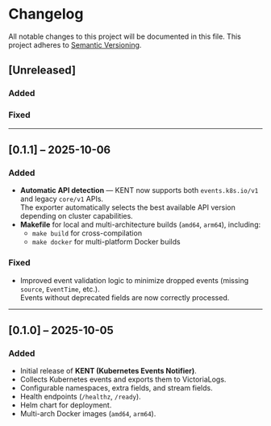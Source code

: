 # Changelog

All notable changes to this project will be documented in this file.
This project adheres to [Semantic Versioning](https://semver.org/).

## [Unreleased]

### Added

### Fixed

---

## [0.1.1] – 2025-10-06

### Added
- **Automatic API detection** — KENT now supports both `events.k8s.io/v1` and legacy `core/v1` APIs.  
  The exporter automatically selects the best available API version depending on cluster capabilities.
- **Makefile** for local and multi-architecture builds (`amd64`, `arm64`), including:  
  - `make build` for cross-compilation  
  - `make docker` for multi-platform Docker builds  

### Fixed
- Improved event validation logic to minimize dropped events (missing `source`, `EventTime`, etc.).  
  Events without deprecated fields are now correctly processed.

---

## [0.1.0] – 2025-10-05

### Added
- Initial release of **KENT (Kubernetes Events Notifier)**.
- Collects Kubernetes events and exports them to VictoriaLogs.
- Configurable namespaces, extra fields, and stream fields.
- Health endpoints (`/healthz`, `/ready`).
- Helm chart for deployment.
- Multi-arch Docker images (`amd64`, `arm64`).
